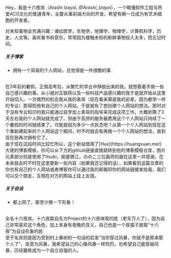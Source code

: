 Hey，我是十六夜岚（Arashi Izayoi, _@Arashi_Izayoi_），一个略懂软件工程与热爱ACG文化的普通青年，主要从事前端方向的开发，希望有朝一日成为有艺术细胞的开发者。


对未知事物会充满兴趣：诸如医学，生物学，地理学，物理学，计算机科学，历史，人文等。喜欢看书和音乐，常常因为接触未知的新鲜事物投入太多，而忘记时间。


##### 关于博客

- 拥有一个简易的个人网站，总觉得是一件很酷的事
<br>
      在3年前的暑假，正值高考后，从繁忙的学业中挣脱出来的我，就想着着手做一些自己感兴趣的事。从小就对互联网以及一些科技产品感兴趣的我于是就开始从这里开始切入。一次偶然的机会我从我的表哥（现在看来算是我的前辈，因为都学一样的专业）那得知他有自己的个人网站。于是就有了想创建个人网站的想法。那时对于没有专业知识的我只能通过自学加上表哥的指导来完成这项工作。大概折腾了3天左右我的个人网站就完成了。但由于高昂的服务器费用这个个人网站只持续了一个暑假的时间就结束了。可能是因为多少一点执念吧？从第一个个人网站到现在这个重新建起来的个人网站这个期间，时不时就会有再做一个个人网站的想法，直到现在我再次拥有它了。
<br>
      由于现在这段时间比较忙所以，这个新站借用了[Hux](https://huangxuan.me/) 大佬的博客模板，你可以从下方的github链接直接跳转到他的博客模板仓库，图片元素部分则是使用了Itsuki，紺屋鴉江，ののこ三位画师的画在这里一并感谢。在未来我会时不时在这里更新一些内容（如果我还记得的话），如果看到这篇文章的你也有自己的个人网站或者博客你可以通过我的邮箱将你的网站链接发给我，我们可以交个朋友，互相在对方的网站上挂上友链。
  
  


##### 关于自设

- 都上网了，那至少换一下形象！
<br>
      全名十六夜岚，十六夜取自东方Project的十六夜咲夜的姓（老车万人了），因为自己非常喜欢这个角色，加上本身有夜晚的含义，自己也是一个夜猫子故取“十六夜”为自设形象的姓
<br>
      至于名岚则是因为受到村上春树的一句话的启发“当你穿过风暴，你就不是原来那个人了”，岚意为风暴，我希望自己的心像风暴一样热烈，也希望自己能穿越风暴，历经磨练成为一个自立自强的人。

  
